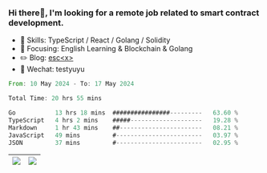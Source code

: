 ### Hi there👋, I'm looking for a remote job related to smart contract development.


- 🔨 Skills: TypeScript / React / Golang / Solidity
- 🎯 Focusing: English Learning & Blockchain & Golang
- ✏️ Blog: [esc\<x\>](https://escx.github.io)
- 💬 Wechat: testyuyu


<!--START_SECTION:waka-->

```rust
From: 10 May 2024 - To: 17 May 2024

Total Time: 20 hrs 55 mins

Go           13 hrs 18 mins  ################---------   63.60 %
TypeScript   4 hrs 2 mins    #####--------------------   19.28 %
Markdown     1 hr 43 mins    ##-----------------------   08.21 %
JavaScript   49 mins         #------------------------   03.97 %
JSON         37 mins         #------------------------   02.95 %
```

<!--END_SECTION:waka-->


| <img align="center" src="https://github-readme-stats.vercel.app/api/?username=escX&show_icons=true&theme=buefy&hide_border=true&card_width=500" /> | <img align="center" src="https://github-readme-stats.vercel.app/api/top-langs/?username=escX&layout=compact&theme=buefy&hide_border=true&card_width=500" /> |
| ------------- | ------------- |
